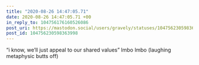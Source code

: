 ```yaml
---
title: "2020-08-26 14:47:05.71"
date: 2020-08-26 14:47:05.71 +00
in_reply_to: 104756176160526086
post_uri: https://mastodon.social/users/gravely/statuses/104756230598363998
post_id: 104756230598363998
---
```

“i know, we’ll just appeal to our shared values” lmbo lmbo (laughing metaphysic butts off)


